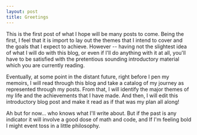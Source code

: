 ```yaml
---
layout: post
title: Greetings
---
```

This is the first post of what I hope will be many posts to come. Being the first, I feel that it is import to lay out the themes that I intend to cover and the goals that I expect to achieve. However -- having not the slightest idea of what I will do with this blog, or even if I'll do anything with it at all, you'll have to be satisfied with the pretentious sounding introductory material which you are currently reading. 

Eventually, at some point in the distant future, right before I pen my memoirs, I will read through this blog and take a catalog of my journey as represented through my posts. From that, I will identify the major themes of my life and the achievements that I have made. And then, I will edit this introductory blog post and make it read as if that was my plan all along!

Ah but for now... who knows what I'll write about. But if the past is any indicator it will involve a good dose of math and code, and If I'm feeling bold I might event toss in a little philosophy.